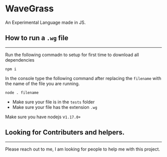 # WaveGrass
An Experimental Language made in JS.

## How to run a `.wg` file
---

Run the following commadn to setup for first time to download all dependencies
```
npm i
```

In the console type the following command after replacing the `filename` with the name of the file you are running.

```
node . filename
```

- Make sure your file is in the `tests` folder
- Make sure your file has the extension `.wg`

<span style='border-radius:2px padding:2px border: 1px'>Make sure you have nodejs v`1.17.0+`</span>
## Looking for Contributers and helpers.
---
Please reach out to me, I am looking for people to help me with this project.
